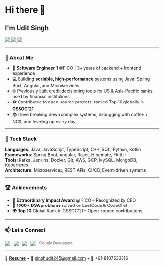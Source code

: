 # Hi there 👋  
## I'm Udit Singh

<a href="https://www.linkedin.com/in/udit-singh1/">
  <img src="https://img.shields.io/badge/LinkedIn-Udit%20Singh-blue?style=for-the-badge&logo=linkedin" />
</a>
<a href="https://github.com/Udit-singh">
  <img src="https://img.shields.io/badge/GitHub-Udit--singh-181717?style=for-the-badge&logo=github" />
</a>
<a href="https://leetcode.com/singhudit245/">
  <img src="https://img.shields.io/badge/LeetCode-Udit%20Singh-FFA116?style=for-the-badge&logo=leetcode" />
</a>

---

### 🚀 About Me

- 💼 **Software Engineer 1** @FICO | 3+ years of backend + frontend experience  
- 💻 Building **scalable, high-performance** systems using Java, Spring Boot, Angular, and Microservices  
- 🌐 Previously built credit decisioning tools for US & Asia-Pacific banks, used by financial institutions  
- 🛠️ Contributed to open-source projects; ranked Top 10 globally in **GSSOC’21**  
- 📚 I love breaking down complex systems, debugging with coffee + NCS, and leveling up every day  

---

### 🧰 Tech Stack

**Languages**: Java, JavaScript, TypeScript, C++, SQL, Python, Kotlin  
**Frameworks**: Spring Boot, Angular, React, Hibernate, Flutter  
**Tools**: Kafka, Jenkins, Docker, Git, AWS, GCP, MySQL, MongoDB, Kubernetes  
**Architecture**: Microservices, REST APIs, CI/CD, Event-driven systems  

---

### 🏆 Achievements

- 🏅 **Extraordinary Impact Award** @ FICO – Recognized by CEO  
- 🧠 **1000+ DSA problems** solved on LeetCode & CodeChef  
- 🌍 **Top 10** Global Rank in GSSOC’21 – Open-source contributions  

---

### 📫 Let's Connect

<p align="left">
  <a href="https://www.linkedin.com/in/udit-singh1" target="blank"><img src="https://www.vectorlogo.zone/logos/linkedin/linkedin-icon.svg" height="25" /></a>&nbsp;&nbsp;
  <a href="https://www.instagram.com/_udit_singh1" target="blank"><img src="https://www.vectorlogo.zone/logos/instagram/instagram-icon.svg" height="25" /></a>&nbsp;&nbsp;
  <a href="https://twitter.com/Udit_singh146" target="blank"><img src="https://www.vectorlogo.zone/logos/twitter/twitter-official.svg" height="25" /></a>&nbsp;&nbsp;
  <a href="https://singhudit245.medium.com" target="blank"><img src="https://www.vectorlogo.zone/logos/medium/medium-tile.svg" height="25" /></a>&nbsp;&nbsp;
  <a href="https://g.dev/Udit-singh" target="blank"><img src="https://raw.githubusercontent.com/Udit-singh/Udit-singh/master/icon.png" width="110" /></a>
</p>

---

📄 [**Resume**](https://tinyurl.com/UditS-resume) • 📧 singhudit245@gmail.com • 📱 +91-8107533816
